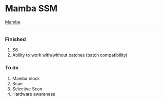 # Mamba SSM

[Mamba](https://arxiv.org/pdf/2312.00752)

-------

### Finished
1. S6
2. Ability to work with/without batches (batch compatibility)

### To do
1. Mamba block
1. Scan
2. Selective Scan
3. Hardware awareness